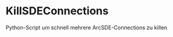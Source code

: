 KillSDEConnections
==================

Python-Script um schnell mehrere ArcSDE-Connections zu killen
